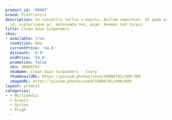 ```yaml
---
product_id: '00087'
brand: Plextronics
description: In convallis tellus a mauris. Nullam imperdiet. Ut pede est, condimentum
  id, scelerisque ac, malesuada non, quam. Aenean sed turpis.
title: Clean Quux Suspenders
skus:
- available: true
  condition: New
  currentPrice: '54.6'
  discount: '0.0'
  oldPrice: '54.6'
  promotion: false
  sku: S0008701
  skuName: Clean Quux Suspenders - Ivory
  thumbnailURL: https://picsum.photos/seed/S0008701/300/300
  imageURL: https://picsum.photos/seed/S0008701/600/600
layout: product
categories:
- - Multimedia
  - Grault
  - Girzes
  - Plugh
---
```

